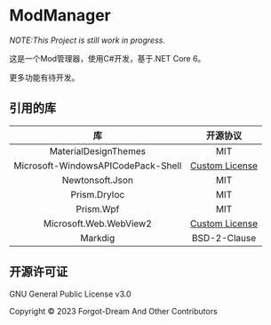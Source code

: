 ﻿# ModManager

*NOTE:This Project is still work in progress.*

这是一个Mod管理器，使用C#开发，基于.NET Core 6。

更多功能有待开发。

## 引用的库
| 库 | 开源协议 |
| :----: | :----: |
| MaterialDesignThemes | MIT |
| Microsoft-WindowsAPICodePack-Shell | [Custom License](https://github.com/contre/Windows-API-Code-Pack-1.1/blob/master/LICENSE) |
| Newtonsoft.Json | MIT |
| Prism.DryIoc | MIT |
| Prism.Wpf | MIT |
|Microsoft.Web.WebView2|[Custom License](https://www.nuget.org/packages/Microsoft.Web.WebView2/1.0.1587.40/license)|
|Markdig|BSD-2-Clause|


## 开源许可证
GNU General Public License v3.0

Copyright © 2023 Forgot-Dream And Other Contributors